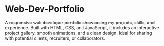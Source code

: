 # Web-Dev-Portfolio
A responsive web developer portfolio showcasing my projects, skills, and experience. Built with HTML, CSS, and JavaScript, it includes an interactive project gallery, smooth animations, and a clean design. Ideal for sharing with potential clients, recruiters, or collaborators.

